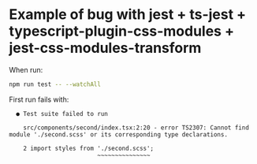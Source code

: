 # Example of bug with jest + ts-jest + typescript-plugin-css-modules + jest-css-modules-transform

When run:

```bash
npm run test -- --watchAll
```

First run fails with:
```
  ● Test suite failed to run

    src/components/second/index.tsx:2:20 - error TS2307: Cannot find module './second.scss' or its corresponding type declarations.

    2 import styles from './second.scss';
                         ~~~~~~~~~~~~~~~
```
